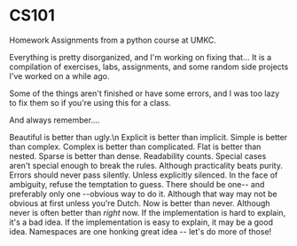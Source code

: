 # CS101
Homework Assignments from a python course at UMKC. 

Everything is pretty disorganized, and I'm working on fixing that...
It is a compilation of exercises, labs, assignments, and some random side projects I've worked on a while ago.

Some of the things aren't finished or have some errors, and I was too lazy to fix them so if you're using this for a class. 

And always remember....

Beautiful is better than ugly.\n
Explicit is better than implicit.
Simple is better than complex.
Complex is better than complicated.
Flat is better than nested.
Sparse is better than dense.
Readability counts.
Special cases aren't special enough to break the rules.
Although practicality beats purity.
Errors should never pass silently.
Unless explicitly silenced.
In the face of ambiguity, refuse the temptation to guess.
There should be one-- and preferably only one --obvious way to do it.
Although that way may not be obvious at first unless you're Dutch.
Now is better than never.
Although never is often better than *right* now.
If the implementation is hard to explain, it's a bad idea.
If the implementation is easy to explain, it may be a good idea.
Namespaces are one honking great idea -- let's do more of those!
